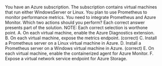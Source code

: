 You have an Azure subscription. The subscription contains virtual machines that run either WindowsServer or Linux.
You plan to use Prometheus to monitor performance metrics.
You need to integrate Prometheus and Azure Monitor.
Which two actions should you perform? Each correct answer presents part of the solution.
NOTE: Each correct selection is worthone point.
A. On each virtual machine, enable the Azure Diagnostics extension.
B. On each virtual machine, expose the metrics endpoint. (correct)
C. Install a Prometheus server on a Linux virtual machine in Azure.
D. Install a Prometheus server on a Windows virtual machine in Azure. (correct)
E. On each virtual machine, enable the containerized agent for Azure Monitor.
F. Expose a virtual network service endpoint for Azure Storage.
